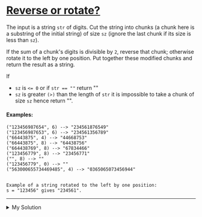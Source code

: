 # [Reverse or rotate?](https://www.codewars.com/kata/56b5afb4ed1f6d5fb0000991)

The input is a string `str` of digits. Cut the string into chunks (a chunk here is a substring of the initial string) of
size `sz` (ignore the last chunk if its size is less than `sz`).

If the sum of a chunk's digits is divisible by `2`, reverse that chunk; otherwise rotate it to the left by one position.
Put together these modified chunks and return the result as a string.

If

- `sz` is `<= 0` or if `str == ""` return ""
- `sz` is greater `(>)` than the length of `str` it is impossible to take a chunk of size `sz` hence return "".

#### Examples:

    ("123456987654", 6) --> "234561876549"
    ("123456987653", 6) --> "234561356789"
    ("66443875", 4) --> "44668753"
    ("66443875", 8) --> "64438756"
    ("664438769", 8) --> "67834466"
    ("123456779", 8) --> "23456771"
    ("", 8) --> ""
    ("123456779", 0) --> ""
    ("563000655734469485", 4) --> "0365065073456944"


    Example of a string rotated to the left by one position:
    s = "123456" gives "234561".

---

<details><summary>My Solution</summary>

```js
function revrot(str, sz) {
  if (sz <= 0 || str === '' || sz > str.length) return ''

  let chunks = []
  for (let i = 0; i < Math.floor(str.length / sz); i++) {
    chunks.push(str.slice(i * sz, (i + 1) * sz))
  }

  return chunks
    .map(chunk => {
      let chunkSum = chunk.split('').reduce((total, value) => (total += +value), 0)
      return chunkSum % 2 ? chunk.slice(1) + chunk[0] : [...chunk].reverse().join('')
    })
    .join('')
}
```

</details>
